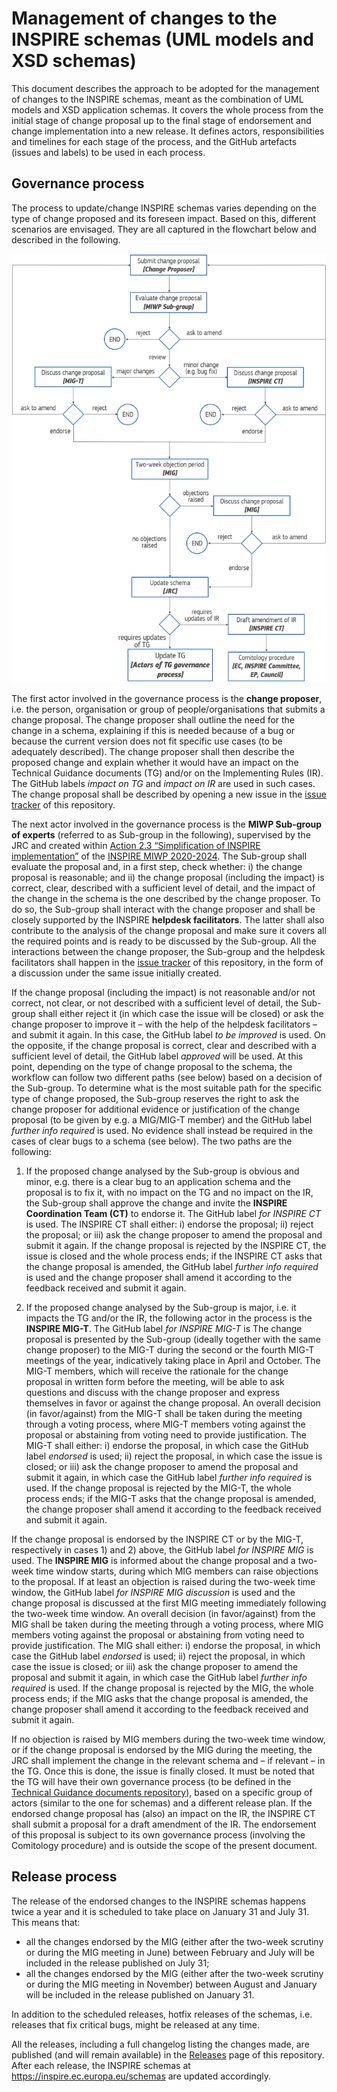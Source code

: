 # Management of changes to the INSPIRE schemas (UML models and XSD schemas)

This document describes the approach to be adopted for the management of changes to the INSPIRE schemas, meant as the combination of UML models and XSD application schemas. It covers the whole process from the initial stage of change proposal up to the final stage of endorsement and change implementation into a new release. It defines actors, responsibilities and timelines for each stage of the process, and the GitHub artefacts (issues and labels) to be used in each process.

## Governance process

The process to update/change INSPIRE schemas varies depending on the type of change proposed and its foreseen impact. Based on this, different scenarios are envisaged. They are all captured in the flowchart below and described in the following.

<img src="https://github.com/INSPIRE-MIF/application-schemas/blob/main/governance-release-process/workflow_v3.png?raw=true" width="800">

The first actor involved in the governance process is the **change proposer**, i.e. the person, organisation or group of people/organisations that submits a change proposal. The change proposer shall outline the need for the change in a schema, explaining if this is needed because of a bug or because the current version does not fit specific use cases (to be adequately described). The change proposer shall then describe the proposed change and explain whether it would have an impact on the Technical Guidance documents (TG) and/or on the Implementing Rules (IR). The GitHub labels _impact on TG_ and _impact on IR_ are used in such cases. The change proposal shall be described by opening a new issue in the [issue tracker](https://github.com/INSPIRE-MIF/application-schemas/issues) of this repository.

The next actor involved in the governance process is the **MIWP Sub-group of experts** (referred to as Sub-group in the following), supervised by the JRC and created within [Action 2.3 “Simplification of INSPIRE implementation”](https://webgate.ec.europa.eu/fpfis/wikis/display/InspireMIG/Action+2.3+Simplification+of+INSPIRE+implementation) of the [INSPIRE MIWP 2020-2024](https://webgate.ec.europa.eu/fpfis/wikis/display/InspireMIG/INSPIRE+work+programme+2021-24). The Sub-group shall evaluate the proposal and, in a first step, check whether: i) the change proposal is reasonable; and ii) the change proposal (including the impact) is correct, clear, described with a sufficient level of detail, and the impact of the change in the schema is the one described by the change proposer. To do so, the Sub-group shall interact with the change proposer and shall be closely supported by the INSPIRE **helpdesk facilitators**. The latter shall also contribute to the analysis of the change proposal and make sure it covers all the required points and is ready to be discussed by the Sub-group. All the interactions between the change proposer, the Sub-group and the helpdesk facilitators shall happen in the [issue tracker](https://github.com/INSPIRE-MIF/application-schemas/issues) of this repository, in the form of a discussion under the same issue initially created.

If the change proposal (including the impact) is not reasonable and/or not correct, not clear, or not described with a sufficient level of detail, the Sub-group shall either reject it (in which case the issue will be closed) or ask the change proposer to improve it – with the help of the helpdesk facilitators – and submit it again. In this case, the GitHub label _to be improved_ is used. On the opposite, if the change proposal is correct, clear and described with a sufficient level of detail, the GitHub label _approved_ will be used. At this point, depending on the type of change proposal to the schema, the workflow can follow two different paths (see below) based on a decision of the Sub-group. To determine what is the most suitable path for the specific type of change proposed, the Sub-group reserves the right to ask the change proposer for additional evidence or justification of the change proposal (to be given by e.g. a MIG/MIG-T member) and the GitHub label _further info required_ is used. No evidence shall instead be required in the cases of clear bugs to a schema (see below). The two paths are the following:

1) If the proposed change analysed by the Sub-group is obvious and minor, e.g. there is a clear bug to an application schema and the proposal is to fix it, with no impact on the TG and no impact on the IR, the Sub-group shall approve the change and invite the **INSPIRE Coordination Team (CT)** to endorse it. The GitHub label _for INSPIRE CT_ is used. The INSPIRE CT shall either: i) endorse the proposal; ii) reject the proposal; or iii) ask the change proposer to amend the proposal and submit it again. If the change proposal is rejected by the INSPIRE CT, the issue is closed and the whole process ends; if the INSPIRE CT asks that the change proposal is amended, the GitHub label _further info required_ is used and the change proposer shall amend it according to the feedback received and submit it again.
 
2) If the proposed change analysed by the Sub-group is major, i.e. it impacts the TG and/or the IR, the following actor in the process is the **INSPIRE MIG-T**. The GitHub label _for INSPIRE MIG-T_ is The change proposal is presented by the Sub-group (ideally together with the same change proposer) to the MIG-T during the second or the fourth MIG-T meetings of the year, indicatively taking place in April and October. The MIG-T members, which will receive the rationale for the change proposal in written form before the meeting, will be able to ask questions and discuss with the change proposer and express themselves in favor or against the change proposal. An overall decision (in favor/against) from the MIG-T shall be taken during the meeting through a voting process, where MIG-T members voting against the proposal or abstaining from voting need to provide justification. The MIG-T shall either: i) endorse the proposal, in which case the GitHub label _endorsed_ is used; ii) reject the proposal, in which case the issue is closed; or iii) ask the change proposer to amend the proposal and submit it again, in which case the GitHub label _further info required_ is used. If the change proposal is rejected by the MIG-T, the whole process ends; if the MIG-T asks that the change proposal is amended, the change proposer shall amend it according to the feedback received and submit it again. 

If the change proposal is endorsed by the INSPIRE CT or by the MIG-T, respectively in cases 1) and 2) above, the GitHub label _for INSPIRE MIG_ is used. The **INSPIRE MIG** is informed about the change proposal and a two-week time window starts, during which MIG members can raise objections to the proposal. If at least an objection is raised during the two-week time window, the GitHub label _for INSPIRE MIG discussion_ is used and the change proposal is discussed at the first MIG meeting immediately following the two-week time window. An overall decision (in favor/against) from the MIG shall be taken during the meeting through a voting process, where MIG members voting against the proposal or abstaining from voting need to provide justification. The MIG shall either: i) endorse the proposal, in which case the GitHub label _endorsed_ is used; ii) reject the proposal, in which case the issue is closed; or iii) ask the change proposer to amend the proposal and submit it again, in which case the GitHub label _further info required_ is used. If the change proposal is rejected by the MIG, the whole process ends; if the MIG asks that the change proposal is amended, the change proposer shall amend it according to the feedback received and submit it again.

If no objection is raised by MIG members during the two-week time window, or if the change proposal is endorsed by the MIG during the meeting, the JRC shall implement the change in the relevant schema and – if relevant – in the TG. Once this is done, the issue is finally closed. It must be noted that the TG will have their own governance process (to be defined in the [Technical Guidance documents repository](https://github.com/INSPIRE-MIF/technical-guidelines)), based on a specific group of actors (similar to the one for schemas) and a different release plan. If the endorsed change proposal has (also) an impact on the IR, the INSPIRE CT shall submit a proposal for a draft amendment of the IR. The endorsement of this proposal is subject to its own governance process (involving the Comitology procedure) and is outside the scope of the present document.

## Release process

The release of the endorsed changes to the INSPIRE schemas happens twice a year and it is scheduled to take place on January 31 and July 31. This means that:

* all the changes endorsed by the MIG (either after the two-week scrutiny or during the MIG meeting in June) between February and July will be included in the release published on July 31;
* all the changes endorsed by the MIG (either after the two-week scrutiny or during the MIG meeting in November) between August and January will be included in the release published on January 31.

In addition to the scheduled releases, hotfix releases of the schemas, i.e. releases that fix critical bugs, might be released at any time.

All the releases, including a full changelog listing the changes made, are published (and will remain available) in the [Releases](https://github.com/INSPIRE-MIF/application-schemas/releases) page of this repository. After each release, the INSPIRE schemas at https://inspire.ec.europa.eu/schemas are updated accordingly.
